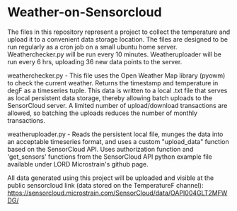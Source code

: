 # Weather-on-Sensorcloud
The files in this repository represent a project to collect the temperature and upload it to a convenient data storage location. The files are designed to be run regularly as a cron job on a small ubuntu home server. Weatherchecker.py will be run every 10 minutes. Weatheruploader will be run every 6 hrs, uploading 36 new data points to the server. 

weatherchecker.py - This file uses the Open Weather Map library (pyowm) to check the current weather. Returns the timestamp and temperature in degF as a timeseries tuple. This data is written to a local .txt file that serves as local persistent data storage, thereby allowing batch uploads to the SensorCloud server. A limited number of upload/download transactions are allowed, so batching the uploads reduces the number of monthly transactions.

weatheruploader.py - Reads the persistent local file, munges the data into an acceptable timeseries format, and uses a custom "upload_data" function based on the SensorCloud API. Uses authorization function and 'get_sensors' functions from the SensorCloud API python example file available under LORD Microstrain's github page.

All data generated using this project will be uploaded and visible at the public sensorcloud link (data stored on the TemperatureF channel):
https://sensorcloud.microstrain.com/SensorCloud/data/OAPI004GLT2MFWDG/


